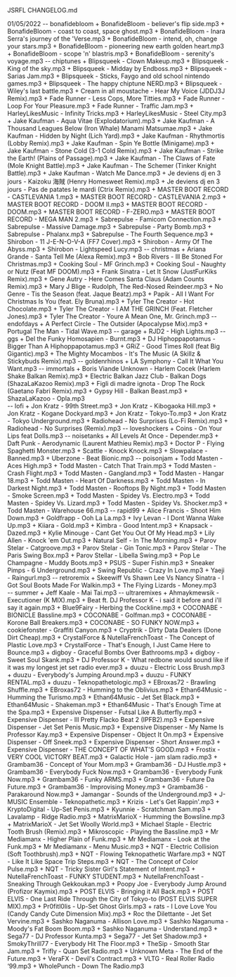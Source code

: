 JSRFL CHANGELOG.md


01/05/2022
	-- bonafidebloom
		+ BonafideBloom - believer's flip side.mp3
		+ BonafideBloom - coast to coast, space ghost.mp3
		+ BonafideBloom - Inara Serra's journey of the 'Verse.mp3
		+ BonafideBloom - intend, oh, change your stars.mp3
		+ BonafideBloom - pioneering new earth golden heart.mp3
		+ BonafideBloom - scope 'n' blastris.mp3
		+ BonafideBloom - serenity's voyage.mp3
	-- chiptunes
		+ Blipsqueek - Clown Makeup.mp3
		+ Blipsqueek - King of the sky.mp3
		+ Blipsqueek - Midday by Endboss.mp3
		+ Blipsqueek - Sarias Jam.mp3
		+ Blipsqueek - Sticks, Faygo and old school nintendo games.mp3
		+ Blipsqueek - The happy chiptune NERD.mp3
		+ Blipsqueek - Wiley's last battle.mp3
		+ Cream in all moustache - Hear My Voice (JDDJ3J Remix).mp3
		+ Fade Runner - Less Cops, More Titties.mp3
		+ Fade Runner - Loop For Your Pleasure.mp3
		+ Fade Runner - Traffic Jam.mp3
		+ HarleyLikesMusic -  Infinity Tricks.mp3
		+ HarleyLikesMusic - Steel City.mp3
		+ Jake Kaufman - Aqua Vitae (Explodatorium).mp3
		+ Jake Kaufman - A Thousand Leagues Below (Iron Whale) Manami Matsumae.mp3
		+ Jake Kaufman - Hidden by Night (Lich Yard).mp3
		+ Jake Kaufman - Rhythmortis (Lobby Remix).mp3
		+ Jake Kaufman - Spin Ye Bottle (Minigame).mp3
		+ Jake Kaufman - Stone Cold (3-1 Cold Remix).mp3
		+ Jake Kaufman - Strike the Earth! (Plains of Passage).mp3
		+ Jake Kaufman - The Claws of Fate (Mole Knight Battle).mp3
		+ Jake Kaufman - The Schemer (Tinker Knight Battle).mp3
		+ Jake Kaufman - Watch Me Dance.mp3
		+ Je deviens dj en 3 jours - Kaizoku 海賊 (Henry Homesweet Remix).mp3
		+ Je deviens dj en 3 jours - Pas de patates le mardi (Ctrix Remix).mp3
		+ MASTER BOOT RECORD - CASTLEVANIA 1.mp3
		+ MASTER BOOT RECORD - CASTLEVANIA 2.mp3
		+ MASTER BOOT RECORD - DOOM II.mp3
		+ MASTER BOOT RECORD - DOOM.mp3
		+ MASTER BOOT RECORD - F-ZERO.mp3
		+ MASTER BOOT RECORD - MEGA MAN 2.mp3
		+ Sabrepulse - Famicom Connection.mp3
		+ Sabrepulse - Massive Damage.mp3
		+ Sabrepulse - Party Bomb.mp3
		+ Sabrepulse - Phalanx.mp3
		+ Sabrepulse - The Fourth Sequence.mp3
		+ Shirobon - 11 J-E-N-O-V-A (FF7 Cover).mp3
		+ Shirobon - Army Of The Abyss.mp3
		+ Shirobon - Lightspeed Lucy.mp3
	-- christmas
		+ Ariana Grande - Santa Tell Me (Alexa Remix).mp3
		+ Bob Rivers - Ill Be Stoned For Christmas.mp3
		+ Cooking Soul - MF Grinch.mp3
		+ Cooking Soul - Naughty or Nutz (Feat MF DOOM).mp3
		+ Frank Sinatra - Let It Snow (JustFurKiks Remix).mp3
		+ Gene Autry - Here Comes Santa Claus (Adam Counts Remix).mp3
		+ Mary J Blige - Rudolph, The Red-Nosed Reindeer.mp3
		+ No Genre - Tis the Season (feat. Jaque Beatz).mp3
		+ Papik - All I Want For Christmas Is You (feat. Ely Bruna).mp3
		+ Tyler The Creator - Hot Chocolate.mp3
		+ Tyler The Creator - I AM THE GRINCH (Feat. Fletcher Jones).mp3
		+ Tyler The Creator - Youre A Mean One, Mr. Grinch.mp3
	-- endofdays
		+ A Perfect Circle - The Outsider (Apocalypse Mix).mp3
		+ Portugal The Man - Tidal Wave.mp3	
	-- garage
		+ RJD2 - High Lights.mp3
	-- ggs
		+ Del the Funky Homosapien - Burnt.mp3
		+ DJ Hiphoppapotamus - Bigger Than A Hiphoppapotamus.mp3
		+ GRiZ - Good Times Roll (feat Big Gigantic).mp3
		+ The Mighty Mocambos - It's The Music (A Skillz & Stickybuds Remix).mp3
	-- goldenrhinos
		+  LA Symphony - Call It What You Want.mp3
	-- immortals
		+  Boris Viande Unknown - Harlem Cocek (Harlem Shake Balkan Remix).mp3
		+  Electric Balkan Jazz Club - Balkan Dogs (ShazaLaKazoo Remix).mp3
		+  Figli di madre ignota - Drop The Rock (Gaetano Fabri Remix).mp3
		+  Gypsy Hill - Balkan Beast.mp3
		+  ShazaLaKazoo - Opla.mp3		
	-- lofi 
		+  Jon Kratz - 99th Street.mp3
		+  Jon Kratz - Kibogaoka Hill.mp3
		+  Jon Kratz - Kogane Dockyard.mp3
		+  Jon Kratz - Tokyo-To.mp3
		+  Jon Kratz - Tokyo Underground.mp3
		+  Radiohead - No Surprises (Lo-Fi Remix).mp3
		+  Radiohead - No Surprises (Remix).mp3
	-- loveshockers
		+  Coins - On Your Lips feat Dolls.mp3
	-- noisetanks
		+  All Levels At Once - Depender.mp3
		+  Daft Punk - Aerodynamic (Laurent Mathieu Remix).mp3
		+  Doctor P - Flying Spaghetti Monster.mp3
		+  Scattle - Knock Knock.mp3
		+  Slowpalace - Banned.mp3
		+  Uberzone - Beat Bionic.mp3
	-- poisonjam
		+  Todd Masten - Aces High.mp3
		+  Todd Masten - Catch That Train.mp3
		+  Todd Masten - Crash Flight.mp3
		+  Todd Masten - Gangland.mp3
		+  Todd Masten - Hangar 18.mp3
		+  Todd Masten - Heart Of Darkness.mp3
		+  Todd Masten - In Darkest Night.mp3
		+  Todd Masten - Rooftops By Night.mp3
		+  Todd Masten - Smoke Screen.mp3
		+  Todd Masten - Spidey Vs. Electro.mp3
		+  Todd Masten - Spidey Vs. Lizard.mp3
		+  Todd Masten - Spidey Vs. Shocker.mp3
		+  Todd Masten - Warehouse 66.mp3
	-- rapid99
		+  Alice Francis - Shoot Him Down.mp3
		+  Goldfrapp - Ooh La La.mp3
		+  Ivy Levan - I Dont Wanna Wake Up.mp3
		+  Kiiara - Gold.mp3
		+  Kimbra - Good Intent.mp3
		+  Knapsack - Dazed.mp3
		+  Kylie Minouge - Cant Get You Out Of My Head.mp3
		+  Lily Allen - Knock 'em Out.mp3
		+  Natural Self - In The Morning.mp3
		+  Parov Stelar - Catgroove.mp3
		+  Parov Stelar - Gin Tonic.mp3
		+  Parov Stelar - The Paris Swing Box.mp3
		+  Parov Stellar - Libella Swing.mp3
		+  Pop Le Champagne - Muddy Boots.mp3
		+  PSUS - Super Fishin.mp3
		+  Sneaker Pimps - 6 Underground.mp3
		+  Swing Republic - Crazy In Love.mp3
		+  Yaeji - Raingurl.mp3
	-- retroremix
		+  Skeewiff Vs Shawn Lee Vs Nancy Sinatra - I Got Soul Boots Made For Walkin.mp3
		+  The Flying Lizards - Money.mp3	
	-- summer
		+  Jeff Kaale - Mai Tai.mp3	
	-- ultraremixes
		+  Ahmaykmewsik - Executioner (K MIX).mp3
		+  Beat ft. DJ Professor K - i said it before and i'll say it again.mp3
		+  Blue9Fairy - Herbing the Cockline.mp3
		+  COCONABE - BIONICLE Bassline.mp3
		+  COCONABE - Golfman.mp3
		+  COCONABE - Korone Ball Breakers.mp3
		+  COCONABE - SO FUNKY NOW.mp3
		+  cookiefonster - Graffiti Canyon.mp3
		+  Cryptrik - Dirty Data Dealers (Done Dirt Cheap).mp3
		+  CrystalForce & NutellaFrenchToast - The Concept of Plastic Love.mp3
		+  CrystalForce - That's Enough, I Just Came Here to Bounce.mp3
		+  digboy - Graceful Bombs Over Bathrooms.mp3
		+  digboy - Sweet Soul Skank.mp3
		+  DJ Professor K - What redbone would sound like if it was my longest jet set radio ever.mp3
		+  duuzu - Electric Loss Brush.mp3
		+  duuzu - Everybody's Jumping Around.mp3
		+  duuzu - FUNKY RENTAL.mp3
		+  duuzu - Teknopathetologic.mp3
		+  EBroxas72 - Brawling Shuffle.mp3
		+  EBroxas72 - Humming to the Oblivius.mp3
		+  Ethan64Music - Humming the Turismo.mp3
		+  Ethan64Music - Jet Set Black.mp3
		+  Ethan64Music - Shakeman.mp3
		+  Ethan64Music - That's Enough Time at the Spa.mp3
		+  Expensive Dispenser - Futsal Like A Butterfly.mp3
		+  Expensive Dispenser - Ill Pretty Flacko Beat 2 (IPFB2).mp3
		+  Expensive Dispenser - Jet Set Penis Music.mp3
		+  Expensive Dispenser - My Name Is Professor Kay.mp3
		+  Expensive Dispenser - Object It On.mp3
		+  Expensive Dispenser - Off Sneek.mp3
		+  Expensive Dispenser - Short Answer.mp3
		+  Expensive Dispenser - THE CONCEPT OF WHAT'S GOOD.mp3
		+  Frostix - VERY COOL VICTORY BEAT.mp3
		+  Galactic Hole - jam slam radio.mp3
		+  Grambam36 - Concept of Your Mom.mp3
		+  Grambam36 - DJ Hustle.mp3
		+  Grambam36 - Everybody Fuck Now.mp3
		+  Grambam36 - Everybody Funk Now.mp3
		+  Grambam36 - Funky ARMS.mp3
		+  Grambam36 - Future Da Future.mp3
		+  Grambam36 - Improvising Money.mp3
		+  Grambam36 - Parakaround Now.mp3
		+  Jamangar - Sounds of the Underground.mp3
		+  J-MUSIC Ensemble - Teknopathetic.mp3
		+  Krizis - Let's Get Rappin'.mp3
		+  KryptoDigital - Up-Set Penis.mp3
		+  Kyunnie - Scratchman Sam.mp3
		+  Lavalamp - Ridge Radio.mp3
		+  MatrixMarioX - Humming the Bowsline.mp3
		+  MatrixMarioX - Jet Set Woolly World.mp3
		+  Michael Staple - Electric Tooth Brush (Remix).mp3
		+  Mikroscopic - Playing the Bassline.mp3
		+  Mr Mediamanx - Higher Plain of Funk.mp3
		+  Mr Mediamanx - Look at the Funk.mp3
		+  Mr Mediamanx - Menu Music.mp3
		+  NQT - Electric Collision (Soft Toothbrush).mp3
		+  NQT - Flowing Teknopathetic Warfare.mp3
		+  NQT - Like It Like Space Trip Steps.mp3
		+  NQT - The Concept of Color Pulse.mp3
		+  NQT - Tricky Sister Girl's Statement of Intent.mp3
		+  NutellaFrenchToast - FUNKY STUDENT.mp3
		+  NutellaFrenchToast - Sneaking Through Gekkoukan.mp3
		+  Poopy Joe - Everybody Jump Around (Profizor Kaymix).mp3
		+  POST ELVIS - Bringing it All Back.mp3
		+  POST ELVIS - One Last Ride Through the City of Tokyo-to (POST ELVIS SUPER MIX).mp3
		+  Pr0fitl0lis - Up-Set Ghost Girls.mp3
		+  rats - I Love Love You (Candy Candy Cute Dimension Mix).mp3
		+  Roc the Dilettante - Jet Set Vervine.mp3
		+  Sashko Naganuma - Allison Love.mp3
		+  Sashko Naganuma - Moody's Fat Boom Boom.mp3
		+  Sashko Naganuma - Understand.mp3
		+  Sega77 - DJ Professor Kunta.mp3
		+  Sega77 - Jet Set Shadow.mp3
		+  SmokyThrill77 - Everybody Hit The Floor.mp3
		+  TheSip - Smooth Star Jam.mp3
		+  Trifly - Quan Set Radio.mp3
		+  Unknown Meta - The End of the Future.mp3
		+  VeraFX - Devil's Contract.mp3
		+  VLTG - Real Roller Radio ‘99.mp3
		+  WholePunch - Down The Radio.mp3
